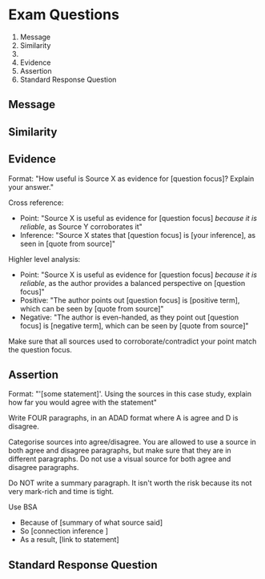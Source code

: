 # Exam Questions

1. Message
2. Similarity
3. 
4. Evidence
5. Assertion
6. Standard Response Question

## Message

## Similarity

## Evidence
Format: "How useful is Source X as evidence for [question focus]? Explain your answer."

Cross reference:
- Point: "Source X is useful as evidence for [question focus] *because it is reliable*, as Source Y corroborates it"
- Inference: "Source X states that [question focus] is [your inference], as seen in [quote from source]"

Highler level analysis:
- Point: "Source X is useful as evidence for [question focus] *because it is reliable*, as the author provides a 
balanced perspective on [question focus]"
- Positive: "The author points out [question focus] is [positive term], which can be seen by [quote from source]"
- Negative: "The author is even-handed, as they point out [question focus] is [negative term], which can be seen 
by [quote from source]"

Make sure that all sources used to corroborate/contradict your point match the question focus.

## Assertion
Format: "'[some statement]'. Using the sources in this case study, explain how far you would agree with the statement"

Write FOUR paragraphs, in an ADAD format where A is agree and D is disagree.

Categorise sources into agree/disagree. You are allowed to use a source in both agree and disagree paragraphs, but 
make sure that they are in different paragraphs. Do not use a visual source for both agree and disagree paragraphs.

Do NOT write a summary paragraph. It isn't worth the risk because its not very mark-rich and time is tight.

Use BSA
- Because of [summary of what source said]
- So [connection inference ]
- As a result, [link to statement]

## Standard Response Question
